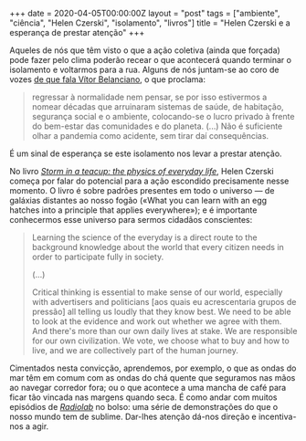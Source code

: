 +++
date = 2020-04-05T00:00:00Z
layout = "post"
tags = ["ambiente", "ciência", "Helen Czerski", "isolamento", "livros"]
title = "Helen Czerski e a esperança de prestar atenção"
+++

Aqueles de nós que têm visto o que a ação coletiva (ainda que forçada) pode fazer pelo clima poderão recear o que acontecerá quando terminar o isolamento e voltarmos para a rua. Alguns de nós juntam-se ao coro de vozes [de que fala Vítor Belanciano](https://www.publico.pt/2020/04/05/opiniao/cronica/nao-queremos-voltar-normalidade-1910983), o que proclama:

>regressar à normalidade nem pensar, se por isso estivermos a nomear décadas que arruinaram sistemas de saúde, de habitação, segurança social e o ambiente, colocando-se o lucro privado à frente do bem-estar das comunidades e do planeta. (...) Não é suficiente olhar a pandemia como acidente, sem tirar daí consequências.

É um sinal de esperança se este isolamento nos levar a prestar atenção.

No livro [_Storm in a teacup: the physics of everyday life_](https://www.bookdepository.com/Storm-Teacup-Helen-Czerski/9781784160753), Helen Czerski começa por falar do potencial para a ação escondido precisamente nesse momento. O livro é sobre padrões presentes em todo o universo — de galáxias distantes ao nosso fogão («What you can learn with an egg hatches into a principle that applies everywhere»); e é importante conhecermos esse universo para sermos cidadãos conscientes:

>Learning the science of the everyday is a direct route to the background knowledge about the world that every citizen needs in order to participate fully in society.
>
>(...)
>
>Critical thinking is essential to make sense of our world, especially with advertisers and politicians [aos quais eu acrescentaria grupos de pressão] all telling us loudly that they know best. We need to be able to look at the evidence and work out whether we agree with them. And there's more than our own daily lives at stake. We are responsible for our own civilization. We vote, we choose what to buy and how to live, and we are collectively part of the human journey.

Cimentados nesta convicção, aprendemos, por exemplo, o que as ondas do mar têm em comum com as ondas do chá quente que seguramos nas mãos ao navegar corredor fora; ou o que acontece a uma mancha de café para ficar tão vincada nas margens quando seca. É como andar com muitos episódios de [_Radiolab_](http://radiolab.org) no bolso: uma série de demonstrações do que o nosso mundo tem de sublime. Dar-lhes atenção dá-nos direção e incentiva-nos a agir.
